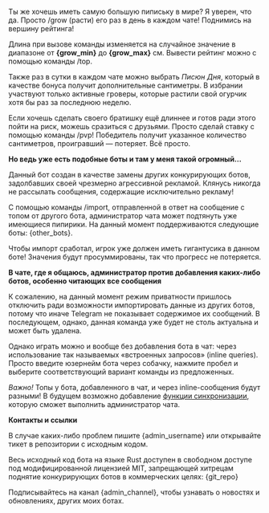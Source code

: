 Ты же хочешь иметь самую большую пипиську в мире? Я уверен, что да. Просто /grow (расти) его раз в день в каждом чате! Поднимись на вершину рейтинга!

Длина при вызове команды изменяется на случайное значение в диапазоне от <b>{grow_min}</b> до <b>{grow_max}</b> см. Вывести рейтинг можно с помощью команды /top.

Также раз в сутки в каждом чате можно выбрать <i>Писюн Дня</i>, который в качестве бонуса получит дополнительные сантиметры. В избрании участвуют только активные гроверы, которые растили свой огурчик хотя бы раз за последнюю неделю.

Если хочешь сделать своего братишку ещё длиннее и готов ради этого пойти на риск, можешь сразиться с друзьями. Просто сделай ставку с помощью команды /pvp! Победитель получит указанное количество сантиметров, проигравший — потеряет. Всё просто. 

<b>Но ведь уже есть подобные боты и там у меня такой огромный…</b>

Данный бот создан в качестве замены других конкурирующих ботов, задолбавших своей чрезмерно агрессивной рекламой. Клянусь никогда не рассылать сообщения, содержащие исключительно рекламу!

С помощью команды /import, отправленной в ответ на сообщение с топом от другого бота, администратор чата может подтянуть уже имеющиеся пипирики. На данный момент поддерживаются следующие боты: {other_bots}.

Чтобы импорт сработал, игрок уже должен иметь гигантусика в данном боте! Значения будут просуммированы, так что прогресс не потеряется.

<b>В чате, где я общаюсь, администратор против добавления каких-либо ботов, особенно читающих все сообщения</b>

К сожалению, на данный момент режим приватности пришлось отключить ради возможности импортировать данные из других ботов, потому что иначе Telegram не показывает содержимое их сообщений. В последующем, однако, данная команда уже будет не столь актуальна и может быть удалена.

Однако играть можно и вообще без добавления бота в чат: через использование так называемых «встроенных запросов» (inline queries). Просто введите юзернейм бота через собачку, нажмите пробел и выберите соответствующий вариант команды из предложенных.

<i>Важно!</i> Топы у бота, добавленного в чат, и через inline-сообщения будут разными! В будущем возможно добавление <a href="https://github.com/kozalosev/DickGrowerBot/issues/17">функции синхронизации</a>, которую сможет выполнить администратор чата.

<b>Контакты и ссылки</b>

В случае каких-либо проблем пишите {admin_username} или открывайте тикет в репозитории с исходным кодом.

Весь исходный код бота на языке Rust доступен в свободном доступе под модифицированной лицензией MIT, запрещающей хитрецам поднятие конкурирующих ботов в коммерческих целях: {git_repo}

Подписывайтесь на канал {admin_channel}, чтобы узнавать о новостях и обновлениях, других моих ботах.